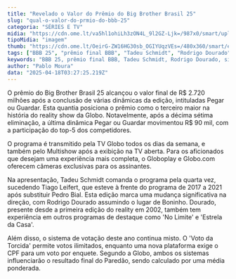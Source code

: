 ```yaml
---
title: "Revelado o Valor do Prêmio do Big Brother Brasil 25"
slug: "qual-o-valor-do-prmio-do-bbb-25"
categoria: "SÉRIES E TV"
midia: "https://cdn.ome.lt/va5hl1ohiLh3zON4L_9l2GZ-Ljk=/987x0/smart/uploads/conteudo/fotos/bbb25-tadeu-schmidt-quarto-secreto_cV4Hxht.jpg"
tipoMidia: "imagem"
thumb: "https://cdn.ome.lt/OeirG-ZW16HG30sb_OGIYUqzVEs=/480x360/smart/extras/conteudos/bbb25-tadeu-schmidt-quarto-secreto-peq_rfeZc3C.jpg"
tags: ["BBB 25", "prêmio final BBB", "Tadeu Schmidt", "Rodrigo Dourado", "sistema de votação BBB", "especial-BBB 25"]
keywords: "BBB 25, prêmio final BBB, Tadeu Schmidt, Rodrigo Dourado, sistema de votação BBB"
author: "Pablo Moura"
data: "2025-04-18T03:27:25.219Z"
---
```


O prêmio do Big Brother Brasil 25 alcançou o valor final de R$ 2.720 milhões após a conclusão de várias dinâmicas da edição, intituladas Pegar ou Guardar. Esta quantia posiciona o prêmio como o terceiro maior na história do reality show da Globo. Notavelmente, após a décima sétima eliminação, a última dinâmica Pegar ou Guardar movimentou R$ 90 mil, com a participação do top-5 dos competidores.

<blockquote class="twitter-tweet"><a href="https://twitter.com/user/status/1892376894999323085"></a></blockquote>

O programa é transmitido pela TV Globo todos os dias da semana, e também pelo Multishow após a exibição na TV aberta. Para os aficionados que desejam uma experiência mais completa, o Globoplay e Globo.com oferecem câmeras exclusivas para os assinantes.

Na apresentação, Tadeu Schmidt comanda o programa pela quarta vez, sucedendo Tiago Leifert, que esteve à frente do programa de 2017 a 2021 após substituir Pedro Bial. Esta edição marca uma mudança significativa na direção, com Rodrigo Dourado assumindo o lugar de Boninho. Dourado, presente desde a primeira edição do reality em 2002, também tem experiência em outros programas de destaque como 'No Limite' e 'Estrela da Casa'.

Além disso, o sistema de votação deste ano continua misto. O 'Voto da Torcida' permite votos ilimitados, enquanto uma nova plataforma exige o CPF para um voto por enquete. Segundo a Globo, ambos os sistemas influenciarão o resultado final do Paredão, sendo calculado por uma média ponderada.